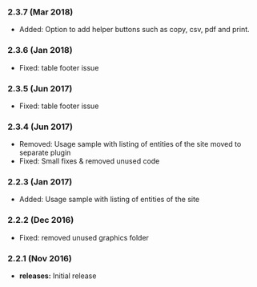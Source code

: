 ### 2.3.7 (Mar 2018)
* Added: Option to add helper buttons such as copy, csv, pdf and print.

### 2.3.6 (Jan 2018)
* Fixed: table footer issue

### 2.3.5 (Jun 2017)
* Fixed: table footer issue

### 2.3.4 (Jun 2017)
* Removed: Usage sample with listing of entities of the site moved to separate plugin
* Fixed: Small fixes & removed unused code

### 2.2.3 (Jan 2017)
* Added: Usage sample with listing of entities of the site

### 2.2.2 (Dec 2016)
* Fixed: removed unused graphics folder

### 2.2.1 (Nov 2016)
* **releases:** Initial release



